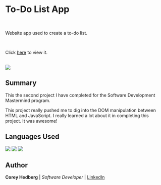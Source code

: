 # To-Do List App

<br>

Website app used to create a to-do list.

<br>

Click [here](https://cheddrs.github.io/to_do_app/) to view it.

<br>

<image src="media/readme_screenshot.png">

## Summary

This the second project I have completed for the Software Development Mastermind program.

This project really pushed me to dig into the DOM manipulation between HTML and JavaScript. I really learned a lot about it in completing this project. It was awesome!

## Languages Used

<image src="media/html.png"> <image src="media/css.png"> <image src="media/js.png">

## Author

**Corey Hedberg** | _Software Developer_ | [LinkedIn](https://www.linkedin.com/in/coreyhedberg/)
